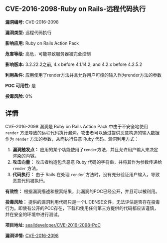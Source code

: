 ## CVE-2016-2098-Ruby on Rails-远程代码执行

**漏洞编号:** CVE-2016-2098

**漏洞类型:** 远程代码执行

**影响应用:** Ruby on Rails Action Pack

**危害等级:** 高危，可能导致服务器被完全控制

**影响版本:** 3.2.22.2之前, 4.x before 4.1.14.2, and 4.2.x before 4.2.5.2

**利用条件:** 应用使用了render方法并且允许用户可控的输入作为render方法的参数

**POC 可用性:** 是

**投毒风险:** 0%

## 详情

CVE-2016-2098 漏洞是 Ruby on Rails Action Pack 中由于不安全地使用 `render` 方法导致的远程代码执行漏洞。攻击者可以通过提供恶意构造的输入数据作为 `render` 方法的参数，从而执行任意 Ruby 代码。漏洞利用方式：

1.  **漏洞触发点：** 应用的某个功能使用了`render`方法，并且允许用户输入来决定渲染的内容。
2.  **攻击向量：** 攻击者构造包含恶意 Ruby 代码的字符串，并将其作为参数传递给 `render` 方法。
3.  **代码执行：** 由于 Rails 在处理 `render` 方法时，没有充分验证用户输入，导致恶意代码被执行。

**有效性：** 根据漏洞描述和搜索结果，此漏洞的POC已经公开，并且可以被利用。

**投毒风险：** 提供的漏洞利用代码只是一个LICENSE文件，无法评估是否存在投毒行为。即使有公开的POC存在，下载和使用任何第三方提供的代码都应该谨慎，并在安全的环境中进行测试。

**项目地址:** [sealldeveloper/CVE-2016-2098-PoC](https://github.com/sealldeveloper/CVE-2016-2098-PoC)

**漏洞详情:** [CVE-2016-2098](https://nvd.nist.gov/vuln/detail/CVE-2016-2098)